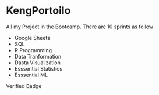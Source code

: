 # KengPortoilo

All my Project in the Bootcamp. There are 10 sprints as follow

- Google Sheets
- SQL
- R Programming
- Data Tranformation
- Dasta Visualization
- Esssential Statistics
- Esssential ML


Verified Badge

